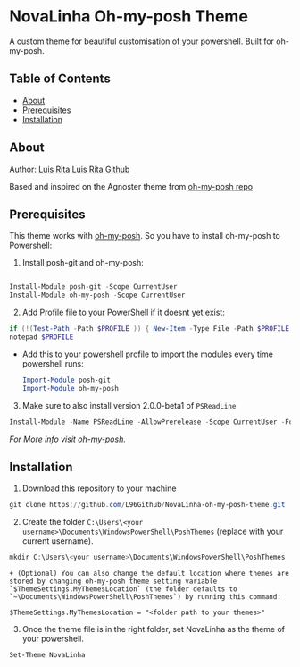 # NovaLinha Oh-my-posh Theme

A custom theme for beautiful customisation of your powershell. Built for oh-my-posh.

## Table of Contents

* [About](#about)
* [Prerequisites](#prerequisites)
* [Installation](#installation)

## About

Author: [Luis Rita](https://www.linkedin.com/in/luis-ivan-rita)
[Luis Rita Github](https://github.com/L96Github)

Based and inspired on the Agnoster theme from [oh-my-posh repo](https://github.com/JanDeDobbeleer/oh-my-posh)

## Prerequisites

This theme works with [oh-my-posh](https://github.com/JanDeDobbeleer/oh-my-posh).
So you have to install oh-my-posh to Powershell:

1. Install posh-git and oh-my-posh:

  ```powershell

  Install-Module posh-git -Scope CurrentUser
  Install-Module oh-my-posh -Scope CurrentUser

  ```

2. Add Profile file to your PowerShell if it doesnt yet exist:

```powershell
if (!(Test-Path -Path $PROFILE )) { New-Item -Type File -Path $PROFILE -Force }
notepad $PROFILE
```

  + Add this to your powershell profile to import the modules every time powershell runs:

    ```powershell
    Import-Module posh-git
    Import-Module oh-my-posh
    ```

3. Make sure to also install version 2.0.0-beta1 of `PSReadLine`

  ```powershell
  Install-Module -Name PSReadLine -AllowPrerelease -Scope CurrentUser -Force
  ```

  *For More info visit [oh-my-posh](https://github.com/JanDeDobbeleer/oh-my-posh).*

## Installation

1. Download this repository to your machine

  ```powershell 
  git clone https://github.com/L96Github/NovaLinha-oh-my-posh-theme.git
  ```

2. Create the folder `C:\Users\<your username>\Documents\WindowsPowerShell\PoshThemes` (replace <your username> with your current username).

  ```powershell
  mkdir C:\Users\<your username>\Documents\WindowsPowerShell\PoshThemes
  ```

    + (Optional) You can also change the default location where themes are stored by changing oh-my-posh theme setting variable `$ThemeSettings.MyThemesLocation` (the folder defaults to `~\Documents\WindowsPowerShell\PoshThemes`) by running this command:
`$ThemeSettings.MyThemesLocation = "<folder path to your themes>"`

3. Once the theme file is in the right folder, set NovaLinha as the theme of your powershell.

```powershell
Set-Theme NovaLinha
```